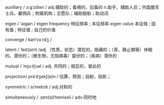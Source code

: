 auxiliary
/ ɔːɡˈzɪliəri /
adj.辅助的；备用的，后备的
n.助手，辅助人员；外国援军士兵，雇佣兵；附属机构；志愿队；辅助舰船；助动词

eigen / ˈaɪgən /
eigen frequency 特征频率 ; 本征频率
eigen value 本征值 ; 固有值 ; 特征值 ; 自己的价值

converge / kənˈvɜːrdʒ /

latent / ˈleɪt(ə)nt /adj.（性质，状态）潜在的，隐藏的；（芽、静止期等）休眠的，潜伏的；（微生物，尤指病毒）蛰伏的；（疾病）潜伏的

mutual / ˈmjuːtʃuəl /
adj. 共同的；相互的，彼此的

projection/ prəˈdʒekʃ(ə)n /
估算，预测；投射，投影；

symmetric / sɪˈmetrɪk /
adj.对称的

simultaneously  / ˌsɪm(ə)lˈteɪniəsli /
adv.同时地